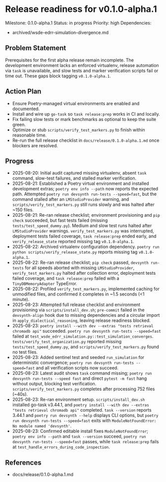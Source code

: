 # Release readiness for v0.1.0-alpha.1
Milestone: 0.1.0-alpha.1
Status: in progress
Priority: high
Dependencies:
- archived/wsde-edrr-simulation-divergence.md
## Problem Statement
Prerequisites for the first alpha release remain incomplete. The development environment lacks an enforced virtualenv, release automation via `task` is unavailable, and slow tests and marker verification scripts fail or time out. These gaps block tagging `v0.1.0-alpha.1`.

## Action Plan
- Ensure Poetry-managed virtual environments are enabled and documented.
- Install and wire up `go-task` so `task release:prep` works in CI and locally.
- Fix failing slow tests or mark benchmarks as optional to keep the suite green.
- Optimize or stub `scripts/verify_test_markers.py` to finish within reasonable time.
- Re-run the full release checklist in `docs/release/0.1.0-alpha.1.md` once blockers are resolved.

## Progress
- 2025-08-20: Initial audit captured missing virtualenv, absent `task` command, slow-test failures, and stalled marker verification.
- 2025-08-21: Established a Poetry virtual environment and installed development extras; `poetry env info --path` now reports the expected path. Attempted `poetry run devsynth run-tests --speed=fast`, but the command stalled after an `LMStudioProvider` warning, and `scripts/verify_test_markers.py` still runs slowly and was halted after ~150 files.
- 2025-08-21: Re-ran release checklist; environment provisioning and `pip check` succeeded, but fast tests failed (missing `tests/test_speed_dummy.py`). Medium and slow test runs halted after `LMStudioProvider` warnings. `verify_test_markers.py` was interrupted, deployment tests failed coverage, `task release:prep` ended early, and `verify_release_state` reported missing tag `v0.1.0-alpha.1`.
- 2025-08-22: Archived virtualenv configuration dependency. `poetry run python scripts/verify_release_state.py` reports missing tag `v0.1.0-alpha.1`.
- 2025-08-22: Re-ran release checklist; `pip check` passed, `devsynth run-tests` for all speeds aborted with missing `LMStudioProvider`, `verify_test_markers.py` halted after collection error, deployment tests failed coverage, and `task release:prep` failed with a `TinyDBMemoryAdapter` TypeError.
- 2025-08-22: Profiled `verify_test_markers.py`, implemented caching for unmodified files, and confirmed it completes in ~1.5 seconds (<1 minute).
- 2025-08-23: Attempted full release checklist and environment provisioning via `scripts/install_dev.sh`; `pre-commit` failed in the `devsynth-align` hook due to missing dependencies and a circular import in `apply_dialectical_reasoning`, leaving release readiness blocked.
- 2025-08-23: `poetry install --with dev --extras "tests retrieval chromadb api"` succeeded. `poetry run devsynth run-tests --speed=fast` failed at `test_wsde_edrr_simulation.py::test_simulation_converges`. `tests/verify_test_organization.py` reported missing `tests/test_speed_dummy.py`, and `scripts/verify_test_markers.py` found no test files.
- 2025-08-23: Added sentinel test and seeded `run_simulation` for deterministic convergence; `poetry run devsynth run-tests --speed=fast` and all verification scripts now succeed.
- 2025-08-23: Latest audit shows `task` command missing; `poetry run devsynth run-tests --speed fast` and direct `pytest -m fast` hang without output, blocking test verification. `scripts/verify_test_markers.py` completes after processing 752 files (~40s).
- 2025-08-23: Re-ran environment setup. `scripts/install_dev.sh` installed go-task v3.44.1, and `poetry install --with dev --extras "tests retrieval chromadb api"` completed. `task --version` reports 3.44.1 and `poetry run devsynth --help` displays CLI options, but `poetry run devsynth run-tests --speed=fast` exits with `ModuleNotFoundError: No module named 'devsynth'`.
- 2025-08-23: Confirmed editable install fixes `ModuleNotFoundError`; `poetry env info --path` and `task --version` succeed, `poetry run devsynth run-tests --speed=fast` passes, while `task release:prep` fails at `test_handle_errors_during_code_inspection`.

## References
- docs/release/0.1.0-alpha.1.md
